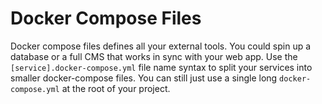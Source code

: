 # Docker Compose Files

Docker compose files defines all your external tools. You could spin up a database or a full CMS that works in sync with your web app. Use the `[service].docker-compose.yml` file name syntax to split your services into smaller docker-compose files. You can still just use a single long `docker-compose.yml` at the root of your project.
